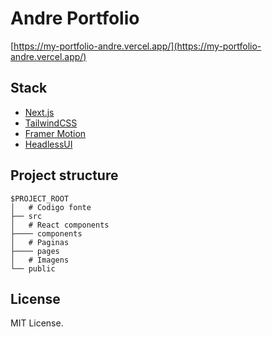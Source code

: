 # Andre Portfolio

[https://my-portfolio-andre.vercel.app/](https://my-portfolio-andre.vercel.app/)

## Stack

- [Next.js](https://nextjs.org/)
- [TailwindCSS](https://tailwindcss.com/)
- [Framer Motion](https://www.framer.com/motion/)
- [HeadlessUI](https://headlessui.com/)

## Project structure

```
$PROJECT_ROOT
│   # Codigo fonte
├── src
│   # React components
├──── components
│   # Paginas
├──── pages
│   # Imagens
└── public
```
## License

MIT License.